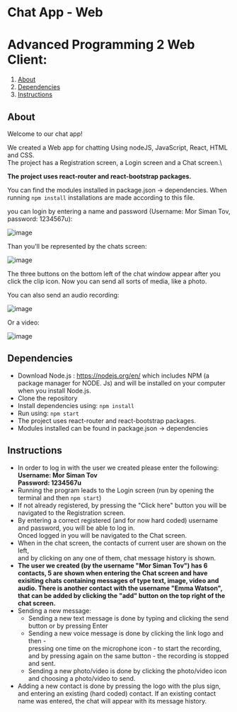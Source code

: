 # Chat App - Web


# Advanced Programming 2 Web Client: 


1. [About](#About)
2. [Dependencies](#Dependencies)
3. [Instructions](#Instructions)

## About

Welcome to our chat app! 

We created a Web app for chatting Using nodeJS, JavaScript, React, HTML and CSS.\
The project has a Registration screen, a Login screen and a Chat screen.\

**The project uses react-router and react-bootstrap packages.**

You can find the modules installed in package.json -> dependencies. When running ```npm install``` installations are made according to this file.

you can login by entering a name and password (Username: Mor Siman Tov, password: 1234567u):

![image](https://github.com/morsimantov/Chat-App-Web/assets/92635551/beced76f-2301-4d34-be4b-e762ecde7738)

Than you'll be represented by the chats screen:

![image](https://github.com/morsimantov/Chat-App-Web/assets/92635551/028589c4-8779-43d8-85d9-eccd0d521a54)

The three buttons on the bottom left of the chat window appear after you click the clip icon. Now you can send all sorts of media, like a photo.

You can also send an audio recording:

![image](https://github.com/morsimantov/Chat-App-Web/assets/92635551/08197e70-9fc0-4917-a59d-5ce188e0f431)

Or a video:

![image](https://github.com/morsimantov/Chat-App-Web/assets/92635551/1dce3583-afef-4742-91e3-950e39f510c8)


## Dependencies

* Download Node.js : https://nodejs.org/en/ which includes NPM (a package manager for NODE. Js) and will be installed on your computer when you install Node.js. 
* Clone the repository
* Install dependencies using:
  ```npm install```
* Run using:
  ```npm start```  
* The project uses react-router and react-bootstrap packages.
* Modules installed can be found in package.json -> dependencies


## Instructions

* In order to log in with the user we created please enter the following:\
**Username: Mor Siman Tov**\
**Password: 1234567u**
* Running the program leads to the Login screen (run by opening the terminal and then ```npm start```)
* If not already registered, by pressing the "Click here" button you will be navigated to the Registration screen.
* By entering a correct registered (and for now hard coded) username and password, you will be able to log in.\
  Onced logged in you will be navigated to the Chat screen.
* When in the chat screen, the contacts of current user are shown on the left,\
  and by clicking on any one of them, chat message history is shown.
* **The user we created (by the username "Mor Siman Tov") has 6 contacts, 5 are shown when entering the Chat screen and have exisiting chats containing messages of type text, image, video and audio. There is another contact with the username "Emma Watson", that can be added by clicking the "add" button on the top right of the chat screen.**  
* Sending a new message:
  * Sending a new text message is done by typing and clicking the send button or by pressing Enter
  * Sending a new voice message is done by clicking the link logo and then -\
    pressing one time on the microphone icon - to start the recording, and by pressing again on the same button - the recording is stopped and sent.
  * Sending a new photo/video is done by clicking the photo/video icon and choosing a photo/video to send.
* Adding a new contact is done by pressing the logo with the plus sign, and entering an existing (hard coded) contact. If an existing contact name was entered, the chat will appear with its message history.
